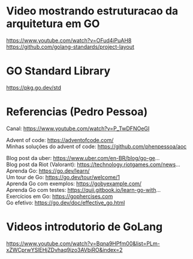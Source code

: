 # Video mostrando estruturacao da arquitetura em GO
https://www.youtube.com/watch?v=OFud4iPuAH8
https://github.com/golang-standards/project-layout

# GO Standard Library
https://pkg.go.dev/std

# Referencias (Pedro Pessoa)
Canal:
https://www.youtube.com/watch?v=P_TwDFNOeGI

Advent of code: https://adventofcode.com/ \
Minhas soluções do advent of code: https://github.com/phenpessoa/aoc

Blog post da uber: https://www.uber.com/en-BR/blog/go-ge... \
Blog post da Riot (Valorant): https://technology.riotgames.com/news... \
Aprenda Go: https://go.dev/learn/ \
Um tour de Go: https://go.dev/tour/welcome/1 \
Aprenda Go com exemplos: https://gobyexample.com/ \
Aprenda Go com testes: https://quii.gitbook.io/learn-go-with... \
Exercícios em Go: https://gophercises.com \
Go efetivo: https://go.dev/doc/effective_go.html

# Videos introdutorio de GoLang
https://www.youtube.com/watch?v=Bqna9HPfm00&list=PLm-xZWCprwYSlEHjZDvhaq9izo3AVbiRO&index=2
